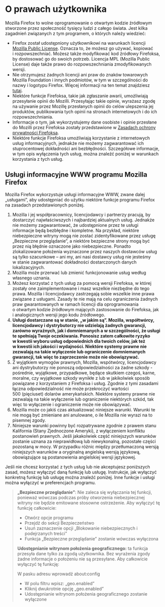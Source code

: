 # O prawach użytkownika

Mozilla Firefox to wolne oprogramowanie o otwartym kodzie źródłowym stworzone przez społeczność tysięcy ludzi z całego świata. Jest kilka zagadnień związanych z tym programem, o których należy wiedzieć:

* Firefox został udostępniony użytkownikowi na warunkach licencji [Mozilla Public License](https://www.mozilla.org/MPL/). Oznacza to, że możesz go używać, kopiować i rozpowszechniać. Możesz także modyfikować kod źródłowy Firefoksa, by dostosować go do swoich potrzeb. Licencja MPL (Mozilla Public License) daje także prawo do rozpowszechniania zmodyfikowanych wersji.
* Nie otrzymujesz żadnych licencji ani praw do znaków towarowych Mozilla Foundation i innych podmiotów, w tym w szczególności do nazwy i logotypu Firefox. Więcej informacji na ten temat znajdziesz [tutaj](https://www.mozilla.org/foundation/trademarks/policy/).
* Niektóre funkcje Firefoksa, takie jak zgłaszanie awarii, umożliwiają przesyłanie opinii do Mozilli. Przesyłając takie opinie, wyrażasz zgodę na używanie przez Mozillę przesłanych opinii do celów ulepszenia jej produktów, publikowania tych opinii na stronach internetowych i do ich rozpowszechniania.
* Informacje o tym, jak wykorzystujemy dane osobiste i opinie przesłane do Mozilli przez Firefoksa zostały przedstawione w [Zasadach ochrony prywatności Firefoksa](https://www.mozilla.org/privacy/firefox/).
* Niektóre funkcje Firefoksa umożliwiają korzystanie z internetowych usług informacyjnych, jednakże nie możemy zagwarantować ich stuprocentowej dokładności ani bezbłędności. Szczegółowe informacje, w tym opis wyłączenia tych usług, można znaleźć poniżej w warunkach korzystania z tych usług.

## Usługi informacyjne WWW programu Mozilla Firefox

Mozilla Firefox wykorzystuje usługi informacyjne WWW, zwane dalej „usługami”, aby udostępniać do użytku niektóre funkcje programu Firefox na zasadach przedstawionych poniżej.

1. Mozilla i jej współpracownicy, licencjodawcy i partnerzy pracują, by dostarczyć najwłaściwszych i najbardziej aktualnych usług. Jednakże nie możemy zagwarantować, że udostępnione przez te usługi informacje będą bezbłędne i kompletne. Na przykład, niektóre niebezpieczne witryny mogą nie zostać zidentyfikowane przez usługę „Bezpieczne przeglądanie”, a niektóre bezpieczne strony mogą być przez nią błędnie oznaczone jako niebezpieczne. Ponadto zlokalizowane położenia wyznaczone przez naszych dostawców usług są tylko szacunkowe – ani my, ani nasi dostawcy usług nie jesteśmy w stanie zagwarantować dokładności dostarczonych danych lokalizacyjnych.
1. Mozilla może przerwać lub zmienić funkcjonowanie usług według własnego uznania.
1. Możesz korzystać z tych usług za pomocą wersji Firefoksa, w której zostały one zaimplementowane i masz wszelkie niezbędne do tego prawa. Mozilla i licencjodawcy zastrzegają sobie wszelkie inne prawa związane z usługami. Zasady te nie mają na celu ograniczenia żadnych praw gwarantowanych w ramach licencji dla oprogramowania o otwartym kodzie źródłowym mających zastosowanie do Firefoksa, jak i analogicznych wersji jego kodu źródłowego.
1. **Usługi dostarczane są w stanie, „w jakim są”. Mozilla, współtwórcy, licencjodawcy i dystrybutorzy nie udzielają żadnych gwarancji, zarówno wyraźnych, jak i domniemanych a w szczególności, że usługi te spełniają Twoje oczekiwania. Ponosisz zatem całkowite ryzyko w kwestii wyboru usług odpowiednich dla twoich celów, jak też w kwestii ich jakości i wydajności. Niektóre systemy prawne nie zezwalają na takie wyłączenie lub ograniczenie domniemanych gwarancji, tak więc to zaprzeczenie może nie obowiązywać.**
1. Z wyjątkiem wymogów prawnych, Mozilla, wspótwórcy, licencjodawcy ani dystrybutorzy nie ponoszą odpowiedzialności za żadne szkody - pośrednie, wyjątkowe, przypadkowe, będące skutkiem czegoś, karne, moralne, czy wyjątkowe szkody wynikłe z lub w jakikolwiek sposób powiązane z korzystaniem z Firefoksa i usług. Zgodnie z tymi zasadami łączna odpowiedzialność nie może przekroczyć wartości 500 (pięciuset) dolarów amerykańskich. Niektóre systemy prawne nie zezwalają na takie wyłączenie lub ograniczenie niektórych szkód, tak więc to wyłączenie i ograniczenie może nie obowiązywać.
1. Mozilla może co jakiś czas aktualizować niniejsze warunki. Warunki te nie mogą być zmieniane ani anulowane, o ile Mozilla nie wyrazi na to pisemnej zgody.
1. Niniejsze warunki powinny być rozpatrywane zgodnie z prawem stanu Kalifornia (Stany Zjednoczone Ameryki), z wyłączeniem konfliktu postanowień prawnych. Jeśli jakakolwiek część niniejszych warunków zostanie uznana za nieprawidłową lub niewykonalną, pozostałe części pozostaną w mocy. W przypadku różnic między przetłumaczoną wersją niniejszych warunków a oryginalną angielską wersją językową, obowiązujące są postanowienia angielskiej wersji językowej.

Jeśli nie chcesz korzystać z tych usług lub nie akceptujesz poniższych zasad, możesz wyłączyć daną funkcję lub usługę. Instrukcje, jak wyłączyć konkretną funkcję lub usługę można znaleźć poniżej. Inne funkcje i usługi można wyłączyć w preferencjach programu.

> **„Bezpieczne przeglądanie”**: Nie zaleca się wyłączania tej funkcji, ponieważ wówczas podczas próby otworzenia niebezpiecznej witryny nie będzie emitowane stosowne ostrzeżenie. Aby wyłączyć tę funkcję całkowicie:
>
>* Otwórz opcje programu
>* Przejdź do sekcji Bezpieczeństwo
>* Usuń zaznaczenie opcji „Blokowanie niebezpiecznych i podejrzanych treści”
>* Funkcja „Bezpieczne przeglądanie” zostanie wówczas wyłączona
>
> **Udostępnianie witrynom położenia geograficznego:** ta funkcja przesyła dane tylko za zgodą użytkownika. Bez wyrażenia zgody żadne informacje o położeniu nie są przesyłane. Aby całkowicie wyłączyć tę funkcję:
>
>W pasku adresu wprowadź about:config
>* W polu filtru wpisz: „geo.enabled”
>* Kliknij dwukrotnie opcję „geo.enabled”
>* Udostępnianie witrynom położenia geograficznego zostanie wyłączone

